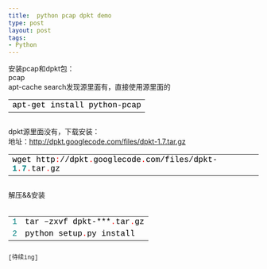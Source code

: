 ```yaml
---
title:  python pcap dpkt demo
type: post
layout: post
tags: 
- Python
---
```

<div style="text-align: left;">安装pcap和dpkt包：</div><span style="text-align: left;">pcap</span><br /><span style="text-align: left;">apt-cache search发现源里面有，直接使用源里面的</span><br /><div style="font-family: courier new; font-size: 12px; line-height: 12px; text-align: left;"><table cellspacing="0" style="border-bottom-width: 0px; border-left-width: 0px; border-right-width: 0px; border-top-width: 0px; padding-bottom: 0px; padding-left: 0px; padding-right: 0px; padding-top: 0px; width: 622px;"><tbody><tr> <td><span style="color: black;">apt-get</span><span style="color: black;"> </span><span style="color: black;">install</span><span style="color: black;"> </span><span style="color: black;">python-pcap</span></td></tr></tbody></table><br /></div><span style="text-align: left;">dpkt源里面没有，下载安装：</span><br /><span style="text-align: left;">地址：</span><a href="http://dpkt.googlecode.com/files/dpkt-1.7.tar.gz" style="text-align: left;" title="http://dpkt.googlecode.com/files/dpkt-1.7.tar.gz">http://dpkt.googlecode.com/files/dpkt-1.7.tar.gz</a><br /><div style="font-family: courier new; font-size: 12px; line-height: 12px; text-align: left;"><table cellspacing="0" style="border-width: 0px; padding: 0px; width: 100%;"><tbody><tr> <td><span style="color: black;">wget</span><span style="color: black;"> </span><span style="color: black;">http</span><span style="color: red;">:</span><span style="color: black;">//dpkt</span><span style="color: red;">.</span><span style="color: black;">googlecode</span><span style="color: red;">.</span><span style="color: black;">com/files/dpkt-</span><strong><span style="color: teal;">1</span></strong><span style="color: red;">.</span><strong><span style="color: teal;">7</span></strong><span style="color: red;">.</span><span style="color: black;">tar</span><span style="color: red;">.</span><span style="color: black;">gz</span></td></tr></tbody></table><br /></div><div style="text-align: left;">解压&&安装</div><br /><div style="font-family: courier new; font-size: 12px; line-height: 12px; text-align: left;"><table cellspacing="0" style="border-width: 0px; padding: 0px; width: 100%;"><tbody><tr> <td style="color: teal;" valign="top">1</td> <td><span style="color: black;">tar</span><span style="color: black;"> </span><span style="color: black;">–zxvf</span><span style="color: black;"> </span><span style="color: black;">dpkt-***</span><span style="color: red;">.</span><span style="color: black;">tar</span><span style="color: red;">.</span><span style="color: black;">gz</span></td> </tr><tr> <td style="color: teal;" valign="top">2</td> <td><span style="color: black;">python</span><span style="color: black;"> </span><span style="color: black;">setup</span><span style="color: red;">.</span><span style="color: black;">py</span><span style="color: black;"> </span><span style="color: black;">install</span></td> </tr></tbody> </table><br />[待续ing]</div>

